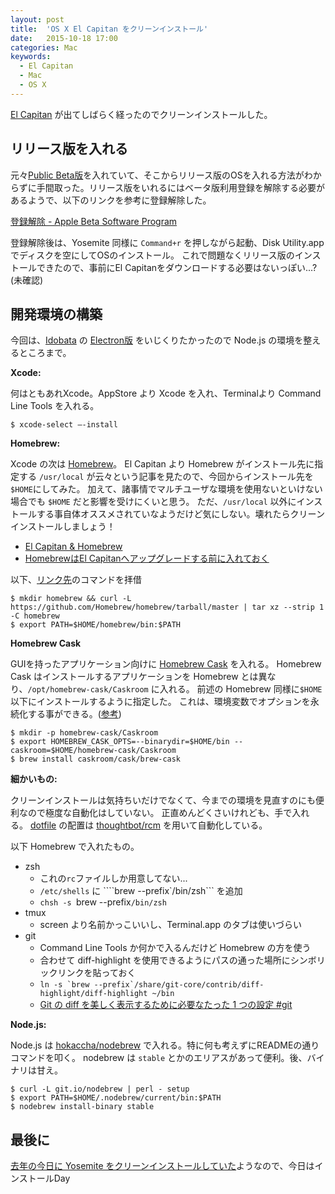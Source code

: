 ```yaml
---
layout: post
title:  'OS X El Capitan をクリーンインストール'
date:   2015-10-18 17:00
categories: Mac
keywords:
  - El Capitan
  - Mac
  - OS X
---
```


[El Capitan](http://www.apple.com/jp/osx/) が出てしばらく経ったのでクリーンインストールした。

## リリース版を入れる

元々[Public Beta版](https://beta.apple.com/sp/ja/betaprogram/)を入れていて、そこからリリース版のOSを入れる方法がわからずに手間取った。リリース版をいれるにはベータ版利用登録を解除する必要があるようで、以下のリンクを参考に登録解除した。

[登録解除 - Apple Beta Software Program](https://beta.apple.com/sp/ja/betaprogram/unenroll?locale=ja)

登録解除後は、Yosemite 同様に `Command+r` を押しながら起動、Disk Utility.app でディスクを空にしてOSのインストール。
これで問題なくリリース版のインストールできたので、事前にEl Capitanをダウンロードする必要はないっぽい...?(未確認)

## 開発環境の構築

今回は、[Idobata](https://idobata.io) の [Electron版](https://github.com/hrysd/idobata-electron) をいじくりたかったので Node.js の環境を整えるところまで。

**Xcode:**

何はともあれXcode。AppStore より Xcode を入れ、Terminalより Command Line Tools を入れる。

```
$ xcode-select ―-install
```

**Homebrew:**

Xcode の次は [Homebrew](http://brew.sh/index_ja.html)。
El Capitan より Homebrew がインストール先に指定する `/usr/local` が云々という記事を見たので、今回からインストール先を`$HOME`にしてみた。
加えて、諸事情でマルチユーザな環境を使用ないといけない場合でも `$HOME` だと影響を受けにくいと思う。
ただ、`/usr/local` 以外にインストールする事自体オススメされていなようだけど気にしない。壊れたらクリーンインストールしましょう！

- [El Capitan & Homebrew](https://github.com/Homebrew/homebrew/blob/master/share/doc/homebrew/El_Capitan_and_Homebrew.md#if-usrlocal-does-not-exist)
- [HomebrewはEl Capitanへアップグレードする前に入れておく](http://qiita.com/riocampos/items/525ec4b35744ad586c5a)

以下、[リンク先](https://github.com/Homebrew/homebrew/blob/master/share/doc/homebrew/Installation.md#alternative-installs)のコマンドを拝借

```
$ mkdir homebrew && curl -L https://github.com/Homebrew/homebrew/tarball/master | tar xz --strip 1 -C homebrew
$ export PATH=$HOME/homebrew/bin:$PATH
```

**Homebrew Cask**

GUIを持ったアプリケーション向けに [Homebrew Cask](http://caskroom.io) を入れる。
Homebrew Cask はインストールするアプリケーションを Homebrew とは異なり、`/opt/homebrew-cask/Caskroom` に入れる。
前述の Homebrew 同様に`$HOME`以下にインストールするように指定した。
これは、環境変数でオプションを永続化する事ができる。([参考](https://github.com/caskroom/homebrew-cask/blob/master/USAGE.md#options))

```
$ mkdir -p homebrew-cask/Caskroom
$ export HOMEBREW_CASK_OPTS=--binarydir=$HOME/bin --caskroom=$HOME/homebrew-cask/Caskroom
$ brew install caskroom/cask/brew-cask
```

**細かいもの:**

クリーンインストールは気持ちいだけでなくて、今までの環境を見直すのにも便利なので極度な自動化はしていない。
正直めんどくさいけれども、手で入れる。
[dotfile](https://github.com/hrysd/config) の配置は [thoughtbot/rcm](https://github.com/thoughtbot/rcm) を用いて自動化している。

以下 Homebrew で入れたもの。

- zsh
  - これの`rc`ファイルしか用意してない...
  - `/etc/shells` に ````brew --prefix`/bin/zsh``` を追加
  - `chsh -s `brew --prefix`/bin/zsh`
- tmux
  - screen より名前かっこいいし、Terminal.app のタブは使いづらい
- git
  - Command Line Tools か何かで入るんだけど Homebrew の方を使う
  - 合わせて diff-highlight を使用できるようにパスの通った場所にシンボリックリンクを貼っておく
  - ```ln -s `brew --prefix`/share/git-core/contrib/diff-highlight/diff-highlight ~/bin```
  - [Git の diff を美しく表示するために必要なたった 1 つの設定 #git](http://motemen.hatenablog.com/entry/2013/11/26/Git_の_diff_を美しく表示するために必要なたった_1_つの設)

**Node.js:**

Node.js は [hokaccha/nodebrew](https://github.com/hokaccha/nodebrew) で入れる。特に何も考えずにREADMEの通りコマンドを叩く。
nodebrew は `stable` とかのエリアスがあって便利。後、バイナリは甘え。

```
$ curl -L git.io/nodebrew | perl - setup
$ export PATH=$HOME/.nodebrew/current/bin:$PATH
$ nodebrew install-binary stable
```

## 最後に

[去年の今日に Yosemite をクリーンインストールしていた](http://diary.yoshida.dev/2014/10/18/clean_install_osx_yosemite/)ようなので、今日はインストールDay
